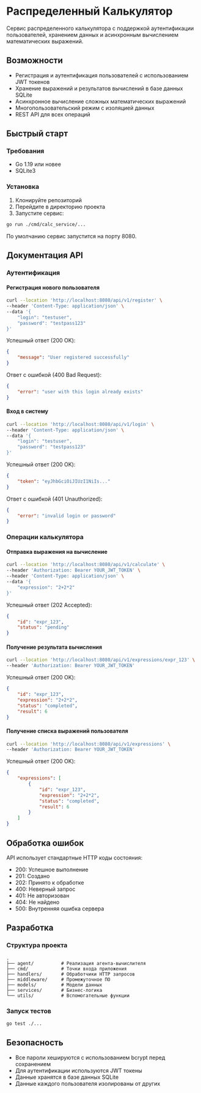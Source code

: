 # Распределенный Калькулятор

Сервис распределенного калькулятора с поддержкой аутентификации пользователей, хранением данных и асинхронным вычислением математических выражений.

## Возможности

- Регистрация и аутентификация пользователей с использованием JWT токенов
- Хранение выражений и результатов вычислений в базе данных SQLite
- Асинхронное вычисление сложных математических выражений
- Многопользовательский режим с изоляцией данных
- REST API для всех операций

## Быстрый старт

### Требования

- Go 1.19 или новее
- SQLite3

### Установка

1. Клонируйте репозиторий
2. Перейдите в директорию проекта
3. Запустите сервис:

```bash
go run ./cmd/calc_service/...
```

По умолчанию сервис запустится на порту 8080.

## Документация API

### Аутентификация

#### Регистрация нового пользователя

```bash
curl --location 'http://localhost:8080/api/v1/register' \
--header 'Content-Type: application/json' \
--data '{
    "login": "testuser",
    "password": "testpass123"
}'
```

Успешный ответ (200 OK):
```json
{
    "message": "User registered successfully"
}
```

Ответ с ошибкой (400 Bad Request):
```json
{
    "error": "user with this login already exists"
}
```

#### Вход в систему

```bash
curl --location 'http://localhost:8080/api/v1/login' \
--header 'Content-Type: application/json' \
--data '{
    "login": "testuser",
    "password": "testpass123"
}'
```

Успешный ответ (200 OK):
```json
{
    "token": "eyJhbGciOiJIUzI1NiIs..."
}
```

Ответ с ошибкой (401 Unauthorized):
```json
{
    "error": "invalid login or password"
}
```

### Операции калькулятора

#### Отправка выражения на вычисление

```bash
curl --location 'http://localhost:8080/api/v1/calculate' \
--header 'Authorization: Bearer YOUR_JWT_TOKEN' \
--header 'Content-Type: application/json' \
--data '{
    "expression": "2+2*2"
}'
```

Успешный ответ (202 Accepted):
```json
{
    "id": "expr_123",
    "status": "pending"
}
```

#### Получение результата вычисления

```bash
curl --location 'http://localhost:8080/api/v1/expressions/expr_123' \
--header 'Authorization: Bearer YOUR_JWT_TOKEN'
```

Успешный ответ (200 OK):
```json
{
    "id": "expr_123",
    "expression": "2+2*2",
    "status": "completed",
    "result": 6
}
```

#### Получение списка выражений пользователя

```bash
curl --location 'http://localhost:8080/api/v1/expressions' \
--header 'Authorization: Bearer YOUR_JWT_TOKEN'
```

Успешный ответ (200 OK):
```json
{
    "expressions": [
        {
            "id": "expr_123",
            "expression": "2+2*2",
            "status": "completed",
            "result": 6
        }
    ]
}
```

## Обработка ошибок

API использует стандартные HTTP коды состояния:

- 200: Успешное выполнение
- 201: Создано
- 202: Принято к обработке
- 400: Неверный запрос
- 401: Не авторизован
- 404: Не найдено
- 500: Внутренняя ошибка сервера

## Разработка

### Структура проекта

```
.
├── agent/          # Реализация агента-вычислителя
├── cmd/            # Точки входа приложения
├── handlers/       # Обработчики HTTP запросов
├── middleware/     # Промежуточное ПО
├── models/         # Модели данных
├── services/       # Бизнес-логика
└── utils/          # Вспомогательные функции
```

### Запуск тестов

```bash
go test ./...
```

## Безопасность

- Все пароли хешируются с использованием bcrypt перед сохранением
- Для аутентификации используются JWT токены
- Данные хранятся в базе данных SQLite
- Данные каждого пользователя изолированы от других